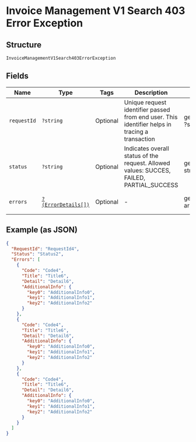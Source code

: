 
# Invoice Management V1 Search 403 Error Exception

## Structure

`InvoiceManagementV1Search403ErrorException`

## Fields

| Name | Type | Tags | Description | Getter | Setter |
|  --- | --- | --- | --- | --- | --- |
| `requestId` | `?string` | Optional | Unique request identifier passed from end user. This identifier helps in tracing a transaction | getRequestId(): ?string | setRequestId(?string requestId): void |
| `status` | `?string` | Optional | Indicates overall status of the request. Allowed values: SUCCES, FAILED, PARTIAL_SUCCESS | getStatus(): ?string | setStatus(?string status): void |
| `errors` | [`?(ErrorDetails[])`](../../doc/models/error-details.md) | Optional | - | getErrors(): ?array | setErrors(?array errors): void |

## Example (as JSON)

```json
{
  "RequestId": "RequestId4",
  "Status": "Status2",
  "Errors": [
    {
      "Code": "Code4",
      "Title": "Title6",
      "Detail": "Detail6",
      "AdditionalInfo": {
        "key0": "AdditionalInfo0",
        "key1": "AdditionalInfo1",
        "key2": "AdditionalInfo2"
      }
    },
    {
      "Code": "Code4",
      "Title": "Title6",
      "Detail": "Detail6",
      "AdditionalInfo": {
        "key0": "AdditionalInfo0",
        "key1": "AdditionalInfo1",
        "key2": "AdditionalInfo2"
      }
    },
    {
      "Code": "Code4",
      "Title": "Title6",
      "Detail": "Detail6",
      "AdditionalInfo": {
        "key0": "AdditionalInfo0",
        "key1": "AdditionalInfo1",
        "key2": "AdditionalInfo2"
      }
    }
  ]
}
```

